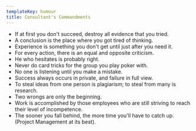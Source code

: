 ```yaml
---
templateKey: humour
title: Consultant's Commandments
---
```



* If at first you don't succeed, destroy all evidence that you tried.
* A conclusion is the place where you got tired of thinking.
* Experience is something you don't get until just after you need it.
* For every action, there is an equal and opposite criticism.
* He who hesitates is probably right.
* Never do card tricks for the group you play poker with.
* No one is listening until you make a mistake.
* Success always occurs in private, and failure in full view.
* To steal ideas from one person is plagiarism; to steal from many is research.
* Two wrongs are only the beginning.
* Work is accomplished by those employees who are still striving to reach their level of incompetence.
* The sooner you fall behind, the more time you'll have to catch up. (Project Management at its best).
